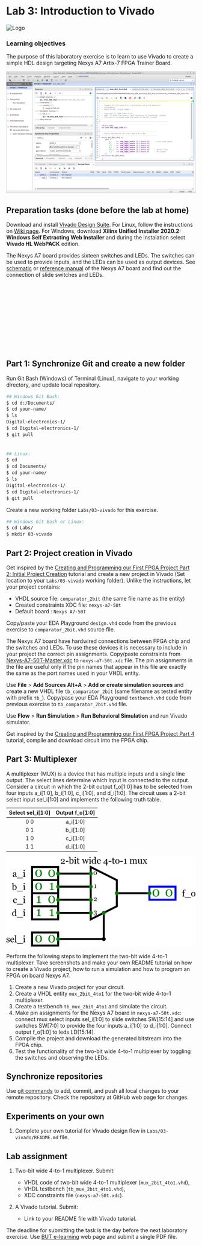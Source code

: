 # Lab 3: Introduction to Vivado

![Logo](../../logolink_eng.jpg)

### Learning objectives

The purpose of this laboratory exercise is to learn to use Vivado to create a simple HDL design targeting Nexys A7 Artix-7 FPGA Trainer Board.

![Screenshot od Vivado](Images/screenshot_vivado.png)


## Preparation tasks (done before the lab at home)

Download and install [Vivado Design Suite](https://www.xilinx.com/support/download.html). For Linux, follow the instructions on [Wiki page](https://github.com/tomas-fryza/Digital-electronics-1/wiki/How-to-Install-Vivado-2020.1-on-Linux). For Windows, download **Xilinx Unified Installer 2020.2: Windows Self Extracting Web Installer** and during the instalation select **Vivado HL WebPACK** edition.

The Nexys A7 board provides sixteen switches and LEDs. The switches can be used to provide inputs, and the LEDs can be used as output devices. See [schematic](https://github.com/tomas-fryza/Digital-electronics-1/blob/master/Docs/nexys-a7-sch.pdf) or [reference manual](https://reference.digilentinc.com/reference/programmable-logic/nexys-a7/reference-manual) of the Nexys A7 board and find out the connection of slide switches and LEDs.

&nbsp;

&nbsp;

&nbsp;

&nbsp;

&nbsp;

&nbsp;


## Part 1: Synchronize Git and create a new folder

Run Git Bash (Windows) of Terminal (Linux), navigate to your working directory, and update local repository. 

```bash
## Windows Git Bash:
$ cd d:/Documents/
$ cd your-name/
$ ls
Digital-electronics-1/
$ cd Digital-electronics-1/
$ git pull


## Linux:
$ cd
$ cd Documents/
$ cd your-name/
$ ls
Digital-electronics-1/
$ cd Digital-electronics-1/
$ git pull
```

Create a new working folder `Labs/03-vivado` for this exercise.

```bash
## Windows Git Bash or Linux:
$ cd Labs/
$ mkdir 03-vivado
```


## Part 2: Project creation in Vivado

Get inspired by the [Creating and Programming our First FPGA Project Part 2: Initial Project Creation](https://blog.digilentinc.com/creating-and-programming-our-first-fpga-project-part-2-initial-project-creation/) tutorial and create a new project in Vivado (Set location to your `Labs/03-vivado` working folder). Unlike the instructions, let your project contains:
   * VHDL source file: `comparator_2bit` (the same file name as the entity)
   * Created constraints XDC file: `nexys-a7-50t`
   * Default board : `Nexys A7-50T`

Copy/paste your EDA Playground `design.vhd` code from the previous exercise to `comparator_2bit.vhd` source file.

The Nexys A7 board have hardwired connections between FPGA chip and the switches and LEDs. To use these devices it is necessary to include in your project the correct pin assignments. Copy/paste constraints from [Nexys-A7-50T-Master.xdc](https://github.com/Digilent/digilent-xdc) to `nexys-a7-50t.xdc` file. The pin assignments in the file are useful only if the pin names that appear in this file are exactly the same as the port names used in your VHDL entity.

Use **File** > **Add Sources Alt+A** > **Add or create simulation sources** and create a new VHDL file `tb_comparator_2bit` (same filename as tested entity with prefix `tb_`). Copy/pase your EDA Playground `testbench.vhd` code from previous exercise to `tb_comparator_2bit.vhd` file.

Use **Flow** > **Run Simulation** > **Run Behavioral Simulation** and run Vivado simulator.

Get inspired by the [Creating and Programming our First FPGA Project Part 4](https://blog.digilentinc.com/creating-and-programming-our-first-fpga-project-part-4/) tutorial, compile and download circuit into the FPGA chip.


## Part 3: Multiplexer

A multiplexer (MUX) is a device that has multiple inputs and a single line output. The select lines determine which input is connected to the output. Consider a circuit in which the 2-bit output f_o[1:0] has to be selected from four inputs a_i[1:0], b_i[1:0], c_i[1:0], and d_i[1:0]. The circuit uses a 2-bit select input sel_i[1:0] and implements the following truth table.

| **Select sel_i[1:0]** | **Output f_o[1:0]** |
| :-: | :-: |
| 0 0 | a_i[1:0] |
| 0 1 | b_i[1:0] |
| 1 0 | c_i[1:0] |
| 1 1 | d_i[1:0] |

![Circuit symbol for two-bit wide 4-to-1 multiplexer](Images/mux_4to1.png)

Perform the following steps to implement the two-bit wide 4-to-1 multiplexer. Take screenshots and make your own README tutorial on how to create a Vivado project, how to run a simulation and how to program an FPGA on board Nexys A7.

   1. Create a new Vivado project for your circuit.
   2. Create a VHDL entity `mux_2bit_4to1` for the two-bit wide 4-to-1 multiplexer.
   3. Create a testbench `tb_mux_2bit_4to1` and simulate the circuit.
   4. Make pin assignments for the Nexys A7 board in `nexys-a7-50t.xdc`: connect mux select inputs sel_i[1:0] to slide switches SW[15:14] and use switches SW[7:0] to provide the four inputs a_i[1:0] to d_i[1:0]. Connect output f_o[1:0] to leds LD[15:14].
   5. Compile the project and download the generated bitstream into the FPGA chip.
   6. Test the functionality of the two-bit wide 4-to-1 multiplexer by toggling the switches and observing the LEDs.


## Synchronize repositories

Use [git commands](https://github.com/tomas-fryza/Digital-electronics-1/wiki/Git-useful-commands) to add, commit, and push all local changes to your remote repository. Check the repository at GitHub web page for changes.


## Experiments on your own

1. Complete your own tutorial for Vivado design flow in `Labs/03-vivado/README.md` file.


## Lab assignment

1. Two-bit wide 4-to-1 multiplexer. Submit:
    * VHDL code of two-bit wide 4-to-1 multiplexer (`mux_2bit_4to1.vhd`),
    * VHDL testbench (`tb_mux_2bit_4to1.vhd`),
    * XDC constraints file (`nexys-a7-50t.xdc`).

2. A Vivado tutorial. Submit:
    * Link to your README file with Vivado tutorial.

The deadline for submitting the task is the day before the next laboratory exercise. Use [BUT e-learning](https://moodle.vutbr.cz/) web page and submit a single PDF file.
